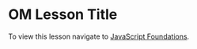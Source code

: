 # OM Lesson Title

To view this lesson navigate to [JavaScript Foundations](https://pages.github.homedepot.com/OM-JavaScript/JavaScript-Foundations/index.html).